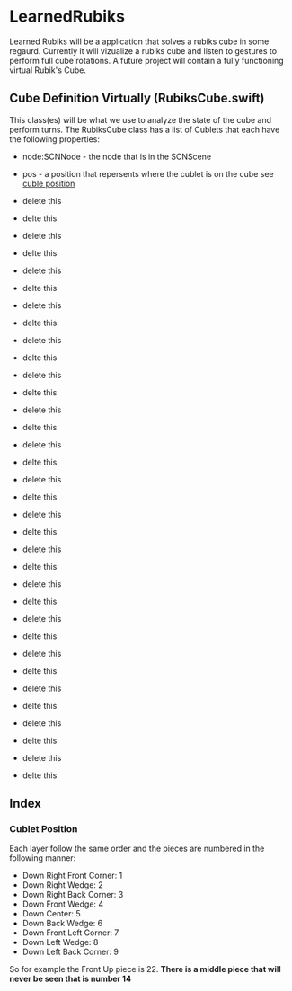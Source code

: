 # LearnedRubiks
Learned Rubiks will be a application that solves a rubiks cube in some regaurd. 
Currently it will vizualize a rubiks cube and listen to gestures to perform full cube rotations. 
A future project will contain a fully functioning virtual Rubik's Cube.


## Cube Definition Virtually (RubiksCube.swift)
This class(es) will be what we use to analyze the state of the cube and perform turns. 
The RubiksCube class has a list of Cublets that each have the following properties:
* node:SCNNode - the node that is in the SCNScene 
* pos - a position that repersents where the cublet is on the cube see [cuble position](#-Cublet-Position)

* delete this 
* delte this
* delete this 
* delte this
* delete this 
* delte this
* delete this 
* delte this
* delete this 
* delte this
* delete this 
* delte this
* delete this 
* delte this
* delete this 
* delte this
* delete this 
* delte this
* delete this 
* delte this
* delete this 
* delte this
* delete this 
* delte this
* delete this 
* delte this
* delete this 
* delte this
* delete this 
* delte this
* delete this 
* delte this
* delete this 
* delte this


## Index
### Cublet Position
Each layer follow the same order and the pieces are numbered in the following manner:
* Down Right Front Corner: 1
* Down Right Wedge: 2
* Down Right Back Corner: 3
* Down Front Wedge: 4
* Down Center: 5
* Down Back Wedge: 6
* Down Front Left Corner: 7
* Down Left Wedge: 8
* Down Left Back Corner: 9

So for example the Front Up piece is 22. **There is a middle piece that will never be seen that is number 14**
